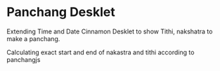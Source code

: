 Panchang Desklet
================

Extending Time and Date Cinnamon Desklet to show Tithi, nakshatra to make a panchang.

Calculating exact start and end of nakastra and tithi according to panchangjs